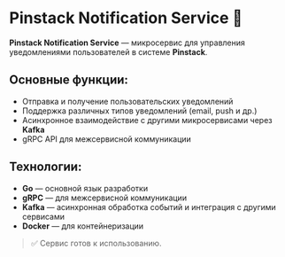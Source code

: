 # Pinstack Notification Service 🔔

**Pinstack Notification Service** — микросервис для управления уведомлениями пользователей в системе **Pinstack**.

## Основные функции:
- Отправка и получение пользовательских уведомлений
- Поддержка различных типов уведомлений (email, push и др.)
- Асинхронное взаимодействие с другими микросервисами через **Kafka**
- gRPC API для межсервисной коммуникации

## Технологии:
- **Go** — основной язык разработки
- **gRPC** — для межсервисной коммуникации
- **Kafka** — асинхронная обработка событий и интеграция с другими сервисами
- **Docker** — для контейнеризации

> ✅ Сервис готов к использованию.

